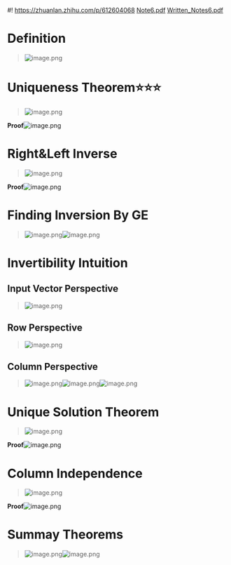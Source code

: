 #! https://zhuanlan.zhihu.com/p/612604068
[Note6.pdf](https://www.yuque.com/attachments/yuque/0/2023/pdf/12393765/1676125926646-d8b7f82c-1a37-43b8-8239-ba0a475fe54f.pdf)
[Written_Notes6.pdf](https://www.yuque.com/attachments/yuque/0/2023/pdf/12393765/1676125926654-db451988-8ec0-48b5-ba0d-3227fb2962ac.pdf)

# Definition

> ![image.png](./Matrix_Inversion.assets/20230302_1055135295.png)

# Uniqueness Theorem⭐⭐⭐

> ![image.png](./Matrix_Inversion.assets/20230302_1055147375.png)

**Proof**![image.png](./Matrix_Inversion.assets/20230302_1055142680.png)

# Right&Left Inverse

> ![image.png](./Matrix_Inversion.assets/20230302_1055143942.png)

**Proof**![image.png](./Matrix_Inversion.assets/20230302_1055143543.png)

# Finding Inversion By GE

> ![image.png](./Matrix_Inversion.assets/20230302_1055145677.png)![image.png](./Matrix_Inversion.assets/20230302_1055145772.png)

# Invertibility Intuition

## Input Vector Perspective

> ![image.png](./Matrix_Inversion.assets/20230302_1055147291.png)

## Row Perspective

> ![image.png](./Matrix_Inversion.assets/20230302_1055156541.png)

## Column Perspective

> ![image.png](./Matrix_Inversion.assets/20230302_1055155767.png)![image.png](./Matrix_Inversion.assets/20230302_1055154130.png)![image.png](./Matrix_Inversion.assets/20230302_1055156074.png)

# Unique Solution Theorem

> ![image.png](./Matrix_Inversion.assets/20230302_1055153209.png)

**Proof**![image.png](./Matrix_Inversion.assets/20230302_1055159778.png)

# Column Independence

> ![image.png](./Matrix_Inversion.assets/20230302_1055159243.png)

**Proof**![image.png](./Matrix_Inversion.assets/20230302_1055152509.png)

# Summay Theorems

> ![image.png](./Matrix_Inversion.assets/20230302_1055163818.png)![image.png](./Matrix_Inversion.assets/20230302_1055165022.png)
